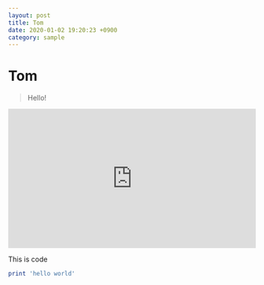 ```yaml
---
layout: post
title: Tom
date: 2020-01-02 19:20:23 +0900
category: sample
---
```

# Tom
> Hello!

<div style="position:relative; width:100%; height:0px; padding-bottom:56.250%"><iframe allow="fullscreen" allowfullscreen height="100%" src="https://streamable.com/e/ufs56c?loop=0&nocontrols=1" width="100%" style="border:none; width:100%; height:100%; position:absolute; left:0px; top:0px; overflow:hidden;"></iframe></div>

This is code
```ruby
print 'hello world'
```

